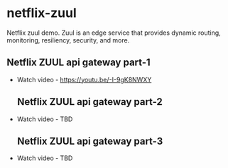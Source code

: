 # netflix-zuul
Netflix zuul demo. Zuul is an edge service that provides dynamic routing, monitoring, resiliency, security, and more. 

  ## Netflix ZUUL api gateway part-1
 
 * Watch video - https://youtu.be/-I-9gK8NWXY
 
   ## Netflix ZUUL api gateway part-2
 
 * Watch video - TBD
 
   ## Netflix ZUUL api gateway part-3
 
 * Watch video - TBD
